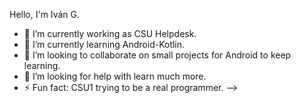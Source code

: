 Hello, I'm Iván G.

- 🔭 I’m currently working as CSU Helpdesk.
- 🌱 I’m currently learning Android-Kotlin.
- 👯 I’m looking to collaborate on small projects for Android to keep learning.
- 🤔 I’m looking for help with learn much more.
- ⚡ Fun fact: CSU1 trying to be a real programmer.
-->
